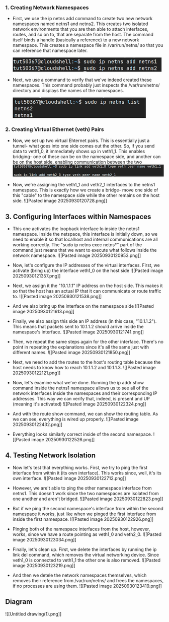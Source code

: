 ### **1. Creating Network Namespaces**

-  First, we use the ip netns add command to create two new network namespaces named netns1 and netns2. This creates two isolated network environments that you are then able to attach interfaces, routes, and so on to, that are separate from the host. The command itself binds a handle (basically a reference) to a new network namespace. This creates a namespace file in /var/run/netns/ so that you can reference that namespace later.

   ![](https://github.com/RusheNewman/CIS3100/blob/main/Lab%203%20Pictures/Pasted%20image%2020250930115425.png)

- Next, we use a command to verify that we've indeed created these namespaces. This command probably just inspects the /var/run/netns/ directory and displays the names of the namespaces.

  ![](https://github.com/RusheNewman/CIS3100/blob/main/Lab%203%20Pictures/Pasted%20image%2020250930120010.png)

### **2. Creating Virtual Ethernet (veth) Pairs**

- Now, we set up two virtual Ehternet pairs. This is essentially just a tunnel- what goes into one side comes out the other. So, if you send data to veth1_0, it immediately shows up in veth1_1. This enables bridging- one of these can be on the namespace side, and another can be on the host side, enabling communication between the two
  ![](https://github.com/RusheNewman/CIS3100/blob/main/Lab%203%20Pictures/Pasted%20image%2020250930120402.png)

- Now, we're assigning the veth1_1 and veth2_1 interfaces to the netns1 namespace. This is exactly how we create a bridge- move one side of this "cable" to the namespace side while the other remains on the host side.
  ![[Pasted image 20250930120728.png]]

## **3. Configuring Interfaces within Namespaces**

- This one activates the loopback interface lo inside the netns1 namespace. Inside the netspace, this interface is initially down, so we need to enable it so that localhost and internal communications are all working correctly. The "sudo ip netns exec netns*" part of the command just means that we want to execute what follows inside the network namespace.
  ![[Pasted image 20250930120953.png]]

- Now, let's configure the IP addresses of the virtual interfaces. First, we activate (bring up) the interface veth1_0 on the host side
  ![[Pasted image 20250930121357.png]]

- Next, we assign it the "10.1.1.1" IP address on the host side. This makes it so that the host has an actual IP that it can communicate or route traffic to.
  ![[Pasted image 20250930121538.png]]

- And we also bring up the interface on the namespace side
  ![[Pasted image 20250930121613.png]]

- Finally, we also assign this side an IP address (in this case, "10.1.1.2"). This means that packets sent to 10.1.1.2 should arrive inside the namespace's interface.
  ![[Pasted image 20250930121741.png]]

- Then, we repeat the same steps again for the other interface. There's no point in repeating the explanations since it's all the same just with different names.
  ![[Pasted image 20250930121850.png]]

- Next, we need to add the routes to the host's routing table because the host needs to know how to reach 10.1.1.2 and 10.1.1.3.
  ![[Pasted image 20250930122121.png]]

- Now, let's examine what we've done. Running the ip addr show command inside the netns1 namespace allows us to see all of the network interfaces inside the namespaces and their corresponding IP addresses. This way we can verify that, indeed, is present and UP (meaning it's activated)
  ![[Pasted image 20250930122324.png]]

- And with the route show command, we can show the routing table. As we can see, everything is wired up properly.
  ![[Pasted image 20250930122432.png]]

- Everything looks similarly correct inside of the second namespace.
  ![[Pasted image 20250930122526.png]]

## **4. Testing Network Isolation**

- Now let's test that everything works. First, we try to ping the first interface from within it (its own interface). This works since, well, it's its own interface.
  ![[Pasted image 20250930122712.png]]

- However, we are't able to ping the other namespace interface from netns1. This doesn't work since the two namespaces are isolated from one another and aren't bridged.
  ![[Pasted image 20250930122823.png]]

- But if we ping the second namespace's interface from within the second namespace it works, just like when we pinged the first interface from inside the first namespace.
  ![[Pasted image 20250930122926.png]]

- Pinging both of the namespace interfaces from the host, however, works, since we have a route pointing as veth1_0 and veth2_0.
  ![[Pasted image 20250930123034.png]]

- Finally, let's clean up. First, we delete the interfaces by running the ip link del command, which removes the virtual networking device. Since veth1_0 is connected to veth1_1 the other one is also removed.
  ![[Pasted image 20250930123219.png]]

- And then we detele the network namespaces themselves, which removes their reference from /var/run/netns/ and frees the namespaces, if no processes are using them.
  ![[Pasted image 20250930123419.png]]

## **Diagram**

![[Untitled drawing(1).png]]